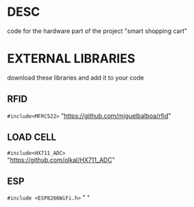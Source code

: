 # DESC
code for the hardware part of the project "smart shopping cart"

# EXTERNAL LIBRARIES
download these libraries and add it to your code

## RFID 
```#include<MFRC522>``` 
"https://github.com/miguelbalboa/rfid"

## LOAD CELL
```#include<HX711_ADC>```  
"https://github.com/olkal/HX711_ADC"

## ESP
```#include <ESP8266WiFi.h>``` 
" "





